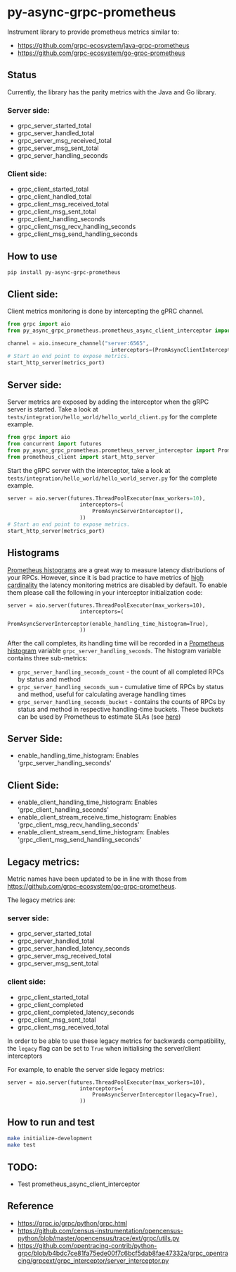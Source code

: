 # py-async-grpc-prometheus

Instrument library to provide prometheus metrics similar to:

- https://github.com/grpc-ecosystem/java-grpc-prometheus
- https://github.com/grpc-ecosystem/go-grpc-prometheus


## Status
Currently, the library has the parity metrics with the Java and Go library.

### Server side:
- grpc_server_started_total
- grpc_server_handled_total
- grpc_server_msg_received_total
- grpc_server_msg_sent_total
- grpc_server_handling_seconds

### Client side:
- grpc_client_started_total
- grpc_client_handled_total
- grpc_client_msg_received_total
- grpc_client_msg_sent_total
- grpc_client_handling_seconds
- grpc_client_msg_recv_handling_seconds
- grpc_client_msg_send_handling_seconds

## How to use

```
pip install py-async-grpc-prometheus
```

## Client side:
Client metrics monitoring is done by intercepting the gPRC channel.

```python
from grpc import aio
from py_async_grpc_prometheus.prometheus_async_client_interceptor import PromAsyncClientInterceptor

channel = aio.insecure_channel("server:6565",
                                 interceptors=(PromAsyncClientInterceptor(),))
# Start an end point to expose metrics.
start_http_server(metrics_port)
```

## Server side:
Server metrics are exposed by adding the interceptor when the gRPC server is started. Take a look at
`tests/integration/hello_world/hello_world_client.py` for the complete example.

```python
from grpc import aio
from concurrent import futures
from py_async_grpc_prometheus.prometheus_server_interceptor import PromAsyncServerInterceptor
from prometheus_client import start_http_server
```

Start the gRPC server with the interceptor, take a look at
`tests/integration/hello_world/hello_world_server.py` for the complete example.

```python
server = aio.server(futures.ThreadPoolExecutor(max_workers=10),
                       interceptors=(
                           PromAsyncServerInterceptor(),
                       ))
# Start an end point to expose metrics.
start_http_server(metrics_port)
```

## Histograms

[Prometheus histograms](https://prometheus.io/docs/concepts/metric_types/#histogram) are a great way
to measure latency distributions of your RPCs. However, since it is bad practice to have metrics
of [high cardinality](https://prometheus.io/docs/practices/instrumentation/#do-not-overuse-labels)
the latency monitoring metrics are disabled by default. To enable them please call the following
in your interceptor initialization code:

```jsoniq
server = aio.server(futures.ThreadPoolExecutor(max_workers=10),
                       interceptors=(
                           PromAsyncServerInterceptor(enable_handling_time_histogram=True),
                       ))
```

After the call completes, its handling time will be recorded in a [Prometheus histogram](https://prometheus.io/docs/concepts/metric_types/#histogram)
variable `grpc_server_handling_seconds`. The histogram variable contains three sub-metrics:

 * `grpc_server_handling_seconds_count` - the count of all completed RPCs by status and method
 * `grpc_server_handling_seconds_sum` - cumulative time of RPCs by status and method, useful for
   calculating average handling times
 * `grpc_server_handling_seconds_bucket` - contains the counts of RPCs by status and method in respective
   handling-time buckets. These buckets can be used by Prometheus to estimate SLAs (see [here](https://prometheus.io/docs/practices/histograms/))

## Server Side:
- enable_handling_time_histogram: Enables 'grpc_server_handling_seconds'

## Client Side:
- enable_client_handling_time_histogram: Enables 'grpc_client_handling_seconds'
- enable_client_stream_receive_time_histogram: Enables 'grpc_client_msg_recv_handling_seconds'
- enable_client_stream_send_time_histogram: Enables 'grpc_client_msg_send_handling_seconds'

## Legacy metrics:

Metric names have been updated to be in line with those from https://github.com/grpc-ecosystem/go-grpc-prometheus.

The legacy metrics are:

### server side:
- grpc_server_started_total
- grpc_server_handled_total
- grpc_server_handled_latency_seconds
- grpc_server_msg_received_total
- grpc_server_msg_sent_total

### client side:
- grpc_client_started_total
- grpc_client_completed
- grpc_client_completed_latency_seconds
- grpc_client_msg_sent_total
- grpc_client_msg_received_total

In order to be able to use these legacy metrics for backwards compatibility, the `legacy` flag can be set to `True` when initialising the server/client interceptors

For example, to enable the server side legacy metrics:
```jsoniq
server = aio.server(futures.ThreadPoolExecutor(max_workers=10),
                       interceptors=(
                           PromAsyncServerInterceptor(legacy=True),
                       ))
```

## How to run and test
```sh
make initialize-development
make test
```

## TODO:
- Test prometheus_async_client_interceptor

## Reference
- https://grpc.io/grpc/python/grpc.html
- https://github.com/census-instrumentation/opencensus-python/blob/master/opencensus/trace/ext/grpc/utils.py
- https://github.com/opentracing-contrib/python-grpc/blob/b4bdc7ce81fa75ede00f7c6bcf5dab8fae47332a/grpc_opentracing/grpcext/grpc_interceptor/server_interceptor.py

